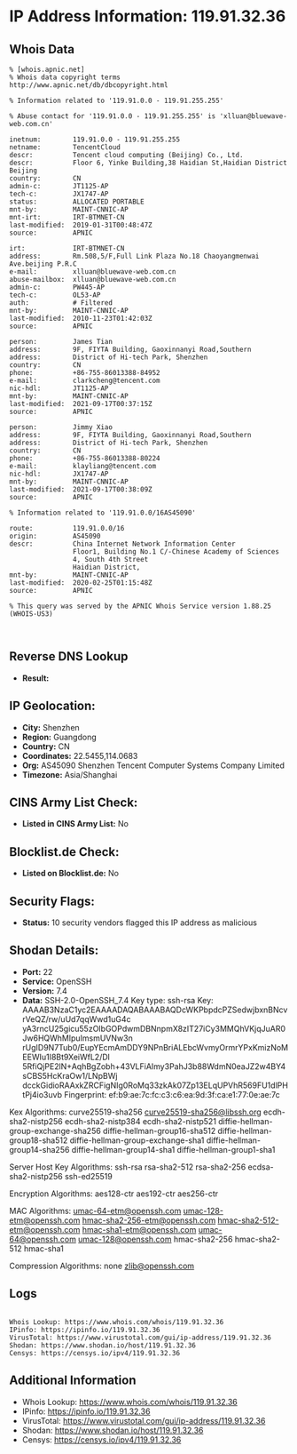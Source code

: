 # IP Address Information: 119.91.32.36

## Whois Data
```
% [whois.apnic.net]
% Whois data copyright terms    http://www.apnic.net/db/dbcopyright.html

% Information related to '119.91.0.0 - 119.91.255.255'

% Abuse contact for '119.91.0.0 - 119.91.255.255' is 'xlluan@bluewave-web.com.cn'

inetnum:        119.91.0.0 - 119.91.255.255
netname:        TencentCloud
descr:          Tencent cloud computing (Beijing) Co., Ltd.
descr:          Floor 6, Yinke Building,38 Haidian St,Haidian District Beijing
country:        CN
admin-c:        JT1125-AP
tech-c:         JX1747-AP
status:         ALLOCATED PORTABLE
mnt-by:         MAINT-CNNIC-AP
mnt-irt:        IRT-BTMNET-CN
last-modified:  2019-01-31T00:48:47Z
source:         APNIC

irt:            IRT-BTMNET-CN
address:        Rm.508,5/F,Full Link Plaza No.18 Chaoyangmenwai Ave.beijing P.R.C
e-mail:         xlluan@bluewave-web.com.cn
abuse-mailbox:  xlluan@bluewave-web.com.cn
admin-c:        PW445-AP
tech-c:         OL53-AP
auth:           # Filtered
mnt-by:         MAINT-CNNIC-AP
last-modified:  2010-11-23T01:42:03Z
source:         APNIC

person:         James Tian
address:        9F, FIYTA Building, Gaoxinnanyi Road,Southern
address:        District of Hi-tech Park, Shenzhen
country:        CN
phone:          +86-755-86013388-84952
e-mail:         clarkcheng@tencent.com
nic-hdl:        JT1125-AP
mnt-by:         MAINT-CNNIC-AP
last-modified:  2021-09-17T00:37:15Z
source:         APNIC

person:         Jimmy Xiao
address:        9F, FIYTA Building, Gaoxinnanyi Road,Southern
address:        District of Hi-tech Park, Shenzhen
country:        CN
phone:          +86-755-86013388-80224
e-mail:         klayliang@tencent.com
nic-hdl:        JX1747-AP
mnt-by:         MAINT-CNNIC-AP
last-modified:  2021-09-17T00:38:09Z
source:         APNIC

% Information related to '119.91.0.0/16AS45090'

route:          119.91.0.0/16
origin:         AS45090
descr:          China Internet Network Information Center
                Floor1, Building No.1 C/-Chinese Academy of Sciences
                4, South 4th Street
                Haidian District,
mnt-by:         MAINT-CNNIC-AP
last-modified:  2020-02-25T01:15:48Z
source:         APNIC

% This query was served by the APNIC Whois Service version 1.88.25 (WHOIS-US3)



```
## Reverse DNS Lookup
- **Result:** 

## IP Geolocation:
- **City:** Shenzhen
- **Region:** Guangdong
- **Country:** CN
- **Coordinates:** 22.5455,114.0683
- **Org:** AS45090 Shenzhen Tencent Computer Systems Company Limited
- **Timezone:** Asia/Shanghai

## CINS Army List Check:
- **Listed in CINS Army List:** 
No

## Blocklist.de Check:
- **Listed on Blocklist.de:** 
No

## Security Flags:
- **Status:** 10 security vendors flagged this IP address as malicious

## Shodan Details:
- **Port:** 22
- **Service:** OpenSSH
- **Version:** 7.4
- **Data:** SSH-2.0-OpenSSH_7.4
Key type: ssh-rsa
Key: AAAAB3NzaC1yc2EAAAADAQABAAABAQDcWKPbpdcPZSedwjbxnBNcvrVeQZ/rw/uUd7qqWwd1uG4c
yA3rncU25gicu55zOIbGOPdwmDBNnpmX8zIT27iCy3MMQhVKjqJuAR0Jw6HQWhMlpuImsmUVNw3n
rUgID9N7Tub0/EupYEcmAmDDY9NPnBriALEbcWvmyOrmrYPxKmizNoMEEWIu1I8Bt9XeiWfL2/Dl
5RfiQjPE2lN+AqhBgZobh+43VLFiAImy3PahJ3b88WdmN0eaJZ2w4BY4sCBS5HcKraOw1/LNpBWj
dcckGidioRAAxkZRCFigNIg0RoMq33zkAk07Zp13ELqUPVhR569FU1dlPHtPj4io3uvb
Fingerprint: ef:b9:ae:7c:fc:c3:c6:ea:9d:3f:ca:e1:77:0e:ae:7c

Kex Algorithms:
	curve25519-sha256
	curve25519-sha256@libssh.org
	ecdh-sha2-nistp256
	ecdh-sha2-nistp384
	ecdh-sha2-nistp521
	diffie-hellman-group-exchange-sha256
	diffie-hellman-group16-sha512
	diffie-hellman-group18-sha512
	diffie-hellman-group-exchange-sha1
	diffie-hellman-group14-sha256
	diffie-hellman-group14-sha1
	diffie-hellman-group1-sha1

Server Host Key Algorithms:
	ssh-rsa
	rsa-sha2-512
	rsa-sha2-256
	ecdsa-sha2-nistp256
	ssh-ed25519

Encryption Algorithms:
	aes128-ctr
	aes192-ctr
	aes256-ctr

MAC Algorithms:
	umac-64-etm@openssh.com
	umac-128-etm@openssh.com
	hmac-sha2-256-etm@openssh.com
	hmac-sha2-512-etm@openssh.com
	hmac-sha1-etm@openssh.com
	umac-64@openssh.com
	umac-128@openssh.com
	hmac-sha2-256
	hmac-sha2-512
	hmac-sha1

Compression Algorithms:
	none
	zlib@openssh.com


## Logs
```

Whois Lookup: https://www.whois.com/whois/119.91.32.36
IPinfo: https://ipinfo.io/119.91.32.36
VirusTotal: https://www.virustotal.com/gui/ip-address/119.91.32.36
Shodan: https://www.shodan.io/host/119.91.32.36
Censys: https://censys.io/ipv4/119.91.32.36

```
## Additional Information
- Whois Lookup: https://www.whois.com/whois/119.91.32.36
- IPinfo: https://ipinfo.io/119.91.32.36
- VirusTotal: https://www.virustotal.com/gui/ip-address/119.91.32.36
- Shodan: https://www.shodan.io/host/119.91.32.36
- Censys: https://censys.io/ipv4/119.91.32.36

